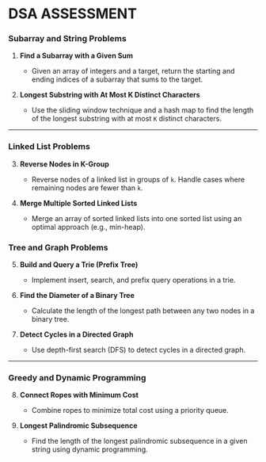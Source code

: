 # DSA ASSESSMENT

###  Subarray and String Problems

1. **Find a Subarray with a Given Sum**
   - Given an array of integers and a target, return the starting and ending indices of a subarray that sums to the target.

2. **Longest Substring with At Most K Distinct Characters**
   - Use the sliding window technique and a hash map to find the length of the longest substring with at most `K` distinct characters.

---

###  Linked List Problems

3. **Reverse Nodes in K-Group**
   - Reverse nodes of a linked list in groups of `k`. Handle cases where remaining nodes are fewer than `k`.

4. **Merge Multiple Sorted Linked Lists**
   - Merge an array of sorted linked lists into one sorted list using an optimal approach (e.g., min-heap).


###  Tree and Graph Problems

5. **Build and Query a Trie (Prefix Tree)**
   - Implement insert, search, and prefix query operations in a trie.

6. **Find the Diameter of a Binary Tree**
   - Calculate the length of the longest path between any two nodes in a binary tree.

7. **Detect Cycles in a Directed Graph**
   - Use depth-first search (DFS) to detect cycles in a directed graph.

---

### Greedy and Dynamic Programming

8. **Connect Ropes with Minimum Cost**
   - Combine ropes to minimize total cost using a priority queue.

9. **Longest Palindromic Subsequence**
   - Find the length of the longest palindromic subsequence in a given string using dynamic programming.




